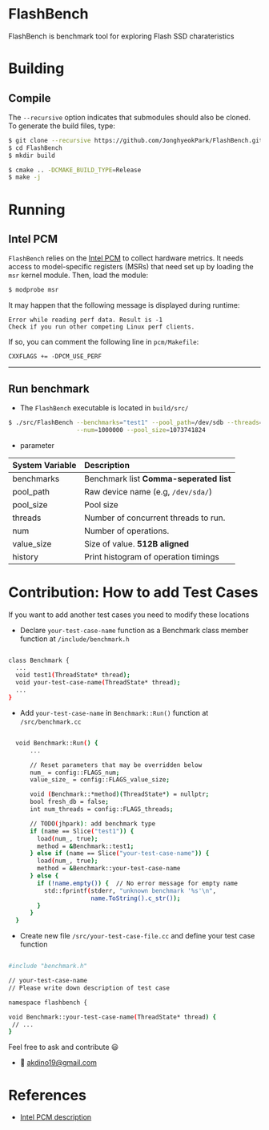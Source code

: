 # FlashBench

FlashBench is benchmark tool for exploring Flash SSD charateristics

# Building

## Compile
The `--recursive` option indicates that submodules should also be cloned. To generate the build files, type:
```bash
$ git clone --recursive https://github.com/JonghyeokPark/FlashBench.git
$ cd FlashBench
$ mkdir build
```

```bash
$ cmake .. -DCMAKE_BUILD_TYPE=Release
$ make -j
```

# Running 

## Intel PCM

`FlashBench` relies on the [Intel PCM](https://github.com/opcm/pcm) to collect hardware metrics.
It needs access to model-specific registers (MSRs) that need set up by loading
the `msr` kernel module. Then, load the module:
```bash
$ modprobe msr
```
It may happen that the following message is displayed during runtime:
```
Error while reading perf data. Result is -1
Check if you run other competing Linux perf clients.
```
If so, you can comment the following line in `pcm/Makefile`:
```
CXXFLAGS += -DPCM_USE_PERF
```

---

## Run benchmark 
- The `FlashBench` executable is located in `build/src/`

```bash
$ ./src/FlashBench --benchmarks="test1" --pool_path=/dev/sdb --threads=1 \
                   --num=1000000 --pool_size=1073741824
```

- parameter 

| System Variable         | Description | 
| :-----------------------| :---------- |
| benchmarks              | Benchmark list **Comma-seperated list** |
| pool_path               | Raw device name (e.g, `/dev/sda/`)      |
| pool_size			          | Pool size                               |
| threads                 | Number of concurrent threads to run.    |
| num                     | Number of operations.                   |
| value_size              | Size of value. **512B aligned**         |
| history                 | Print histogram of operation timings    |


# Contribution: How to add Test Cases 

If you want to add another test cases you need to modify these locations

- Declare `your-test-case-name` function as a Benchmark class member function at `/include/benchmark.h`
```bash

class Benchmark {
  ...
  void test1(ThreadState* thread);
  void your-test-case-name(ThreadState* thread);
  ...
}

```

- Add `your-test-case-name` in `Benchmark::Run()` function at `/src/benchmark.cc`
```bash

  void Benchmark::Run() {
      ... 

      // Reset parameters that may be overridden below
      num_ = config::FLAGS_num;
      value_size_ = config::FLAGS_value_size;

      void (Benchmark::*method)(ThreadState*) = nullptr;
      bool fresh_db = false;
      int num_threads = config::FLAGS_threads;

      // TODO(jhpark): add benchmark type
      if (name == Slice("test1")) {
        load(num_, true);
        method = &Benchmark::test1;
      } else if (name == Slice("your-test-case-name")) {
        load(num_, true);
        method = &Benchmark::your-test-case-name
      } else {
        if (!name.empty()) {  // No error message for empty name
          std::fprintf(stderr, "unknown benchmark '%s'\n",
                       name.ToString().c_str());
        }
      }
  }

```

- Create new file `/src/your-test-case-file.cc` and define your test case function
```bash

#include "benchmark.h"

// your-test-case-name
// Please write down description of test case

namespace flashbench {

void Benchmark::your-test-case-name(ThreadState* thread) {
 // ... 
}

```

Feel free to ask and contribute :smiley:

- :email: akdino19@gmail.com


# References
- [Intel PCM description](https://github.com/sfu-dis/pibench/)
